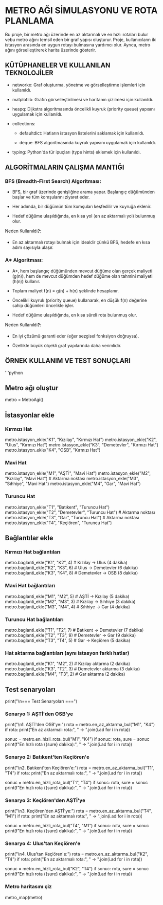 # METRO AĞI SİMULASYONU VE ROTA PLANLAMA

Bu proje, bir metro ağı üzerinde en az aktarmalı ve en hızlı rotaları bulur vebu metro ağını temsil eden bir graf yapısı oluşturur. Proje, kullanıcıların iki istasyon arasında en uygun rotayı bulmasına yardımcı olur. Ayrıca, metro ağını görselleştirerek harita üzerinde gösterir.

## KÜTÜPHANELER VE KULLANILAN TEKNOLOJİLER

* networkx: Graf oluşturma, yönetme ve görselleştirme işlemleri için kullanıldı.

* matplotlib: Grafın görselleştirilmesi ve haritanın çizilmesi için kullanıldı.

* heapq: Dijkstra algoritmasında öncelikli kuyruk (priority queue) yapısını uygulamak için kullanıldı.

* collections:

  * defaultdict: Hatların istasyon listelerini saklamak için kullanıldı.

  * deque: BFS algoritmasında kuyruk yapısını uygulamak için kullanıldı.

* typing: Python'da tür ipuçları (type hints) eklemek için kullanıldı.

## ALGORİTMALARIN ÇALIŞMA MANTIĞI

### BFS (Breadth-First Search) Algoritması:
  
  * BFS, bir graf üzerinde genişliğine arama yapar. Başlangıç düğümünden başlar ve tüm komşularını ziyaret eder.
  
  * Her adımda, bir düğümün tüm komşuları keşfedilir ve kuyruğa eklenir.
  
  * Hedef düğüme ulaşıldığında, en kısa yol (en az aktarmalı yol) bulunmuş olur.
  
   Neden Kullanıldı:question::
  * En az aktarmalı rotayı bulmak için idealdir çünkü BFS, hedefe en kısa adım sayısıyla ulaşır.

### A* Algoritması:

  * A*, hem başlangıç düğümünden mevcut düğüme olan gerçek maliyeti (g(n)), hem de mevcut düğümden hedef düğüme olan tahmini maliyeti (h(n)) kullanır.
    
  * Toplam maliyet f(n) = g(n) + h(n) şeklinde hesaplanır.
    
  * Öncelikli kuyruk (priority queue) kullanarak, en düşük f(n) değerine sahip düğümleri öncelikle işler.
    
  * Hedef düğüme ulaşıldığında, en kısa süreli rota bulunmuş olur.
  
  Neden Kullanıldı:question::
  * En iyi çözümü garanti eder (eğer sezgisel fonksiyon doğruysa).
    
  * Özellikle büyük ölçekli graf yapılarında daha verimlidir.


## ÖRNEK KULLANIM VE TEST SONUÇLARI


'''python
## Metro ağı oluştur
metro = MetroAgi()

## İstasyonlar ekle
### Kırmızı Hat
metro.istasyon_ekle("K1", "Kızılay", "Kırmızı Hat")
metro.istasyon_ekle("K2", "Ulus", "Kırmızı Hat")
metro.istasyon_ekle("K3", "Demetevler", "Kırmızı Hat")
metro.istasyon_ekle("K4", "OSB", "Kırmızı Hat")

### Mavi Hat
metro.istasyon_ekle("M1", "AŞTİ", "Mavi Hat")
metro.istasyon_ekle("M2", "Kızılay", "Mavi Hat")  # Aktarma noktası
metro.istasyon_ekle("M3", "Sıhhiye", "Mavi Hat")
metro.istasyon_ekle("M4", "Gar", "Mavi Hat")

### Turuncu Hat
metro.istasyon_ekle("T1", "Batıkent", "Turuncu Hat")
metro.istasyon_ekle("T2", "Demetevler", "Turuncu Hat")  # Aktarma noktası
metro.istasyon_ekle("T3", "Gar", "Turuncu Hat")  # Aktarma noktası
metro.istasyon_ekle("T4", "Keçiören", "Turuncu Hat")

## Bağlantılar ekle
### Kırmızı Hat bağlantıları
metro.baglanti_ekle("K1", "K2", 4)  # Kızılay -> Ulus (4 dakika)
metro.baglanti_ekle("K2", "K3", 6)  # Ulus -> Demetevler (6 dakika)
metro.baglanti_ekle("K3", "K4", 8)  # Demetevler -> OSB (8 dakika)

### Mavi Hat bağlantıları
metro.baglanti_ekle("M1", "M2", 5)  # AŞTİ -> Kızılay (5 dakika)
metro.baglanti_ekle("M2", "M3", 3)  # Kızılay -> Sıhhiye (3 dakika)
metro.baglanti_ekle("M3", "M4", 4)  # Sıhhiye -> Gar (4 dakika)

### Turuncu Hat bağlantıları
metro.baglanti_ekle("T1", "T2", 7)  # Batıkent -> Demetevler (7 dakika)
metro.baglanti_ekle("T2", "T3", 9)  # Demetevler -> Gar (9 dakika)
metro.baglanti_ekle("T3", "T4", 5)  # Gar -> Keçiören (5 dakika)

### Hat aktarma bağlantıları (aynı istasyon farklı hatlar)
metro.baglanti_ekle("K1", "M2", 2)  # Kızılay aktarma (2 dakika)
metro.baglanti_ekle("K3", "T2", 3)  # Demetevler aktarma (3 dakika)
metro.baglanti_ekle("M4", "T3", 2)  # Gar aktarma (2 dakika)

## Test senaryoları
print("\n=== Test Senaryoları ===")

### Senaryo 1: AŞTİ'den OSB'ye
print("\n1. AŞTİ'den OSB'ye:")
rota = metro.en_az_aktarma_bul("M1", "K4")
if rota:
    print("En az aktarmalı rota:", " -> ".join(i.ad for i in rota))

sonuc = metro.en_hizli_rota_bul("M1", "K4")
if sonuc:
    rota, sure = sonuc
    print(f"En hızlı rota ({sure} dakika):", " -> ".join(i.ad for i in rota))

### Senaryo 2: Batıkent'ten Keçiören'e
print("\n2. Batıkent'ten Keçiören'e:")
rota = metro.en_az_aktarma_bul("T1", "T4")
if rota:
    print("En az aktarmalı rota:", " -> ".join(i.ad for i in rota))

sonuc = metro.en_hizli_rota_bul("T1", "T4")
if sonuc:
    rota, sure = sonuc
    print(f"En hızlı rota ({sure} dakika):", " -> ".join(i.ad for i in rota))

### Senaryo 3: Keçiören'den AŞTİ'ye
print("\n3. Keçiören'den AŞTİ'ye:")
rota = metro.en_az_aktarma_bul("T4", "M1")
if rota:
    print("En az aktarmalı rota:", " -> ".join(i.ad for i in rota))

sonuc = metro.en_hizli_rota_bul("T4", "M1")
if sonuc:
    rota, sure = sonuc
    print(f"En hızlı rota ({sure} dakika):", " -> ".join(i.ad for i in rota))

### Senaryo 4: Ulus'tan Keçiören'e
print("\n4. Ulus'tan Keçiören'e:")
rota = metro.en_az_aktarma_bul("K2", "T4")
if rota:
    print("En az aktarmalı rota:", " -> ".join(i.ad for i in rota))

sonuc = metro.en_hizli_rota_bul("K2", "T4")
if sonuc:
    rota, sure = sonuc
    print(f"En hızlı rota ({sure} dakika):", " -> ".join(i.ad for i in rota))

### Metro haritasını çiz
metro_map(metro)
```

